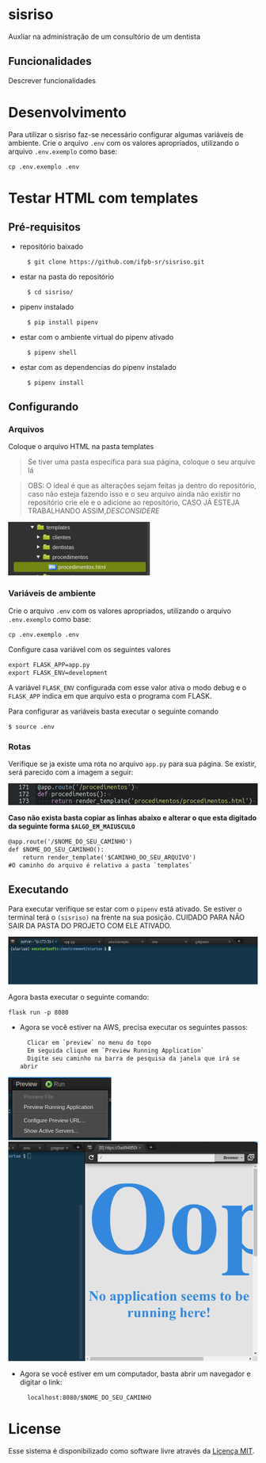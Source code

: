 # sisriso

Auxliar na administração de um consultório de um dentista

## Funcionalidades

 Descrever funcionalidades

# Desenvolvimento


Para utilizar o sisriso faz-se necessário configurar algumas variáveis de ambiente. Crie o arquivo `.env` com os valores apropriados, utilizando o arquivo `.env.exemplo` como base:

    cp .env.exemplo .env
 
# Testar HTML com templates

## Pré-requisitos
* repositório baixado

        $ git clone https://github.com/ifpb-sr/sisriso.git
        
* estar na pasta do repositório

        $ cd sisriso/
        
* pipenv instalado

        $ pip install pipenv
        
* estar com o ambiente virtual do pipenv ativado

        $ pipenv shell
        
* estar com as dependencias do pipenv instalado

        $ pipenv install
    
## Configurando
### Arquivos
Coloque o arquivo HTML na pasta templates

> Se tiver uma pasta específica para sua página, coloque o seu arquivo lá

> OBS: O ideal é que as alterações sejam feitas ja dentro do repositório, caso não esteja fazendo isso e o seu arquivo ainda não existir no repositório crie ele e o adicione ao repositório, CASO JÁ ESTEJA TRABALHANDO ASSIM,*DESCONSIDERE*

![Exemplo da aparência da pasta `templates`](https://github.com/alefemoreira/imagens/blob/master/Captura%20de%20tela%20de%202019-09-04%2017-39-55.png)

### Variáveis de ambiente
Crie o arquivo `.env` com os valores apropriados, utilizando o arquivo `.env.exemplo` como base:

    cp .env.exemplo .env
    
Configure casa variável com os seguintes valores

    export FLASK_APP=app.py
    export FLASK_ENV=development

A variável `FLASK_ENV` configurada com esse valor ativa o modo debug e o `FLASK_APP` indica em que arquivo esta o programa com FLASK.

Para configurar as variáveis basta executar o seguinte comando
   
    $ source .env
    
### Rotas
Verifique se ja existe uma rota no arquivo `app.py` para sua página. Se existir, será parecido com a imagem a seguir:

![Exemplo de rota](https://github.com/alefemoreira/imagens/blob/master/Captura%20de%20tela%20de%202019-09-04%2018-10-54.png)

**Caso não exista basta copiar as linhas abaixo e alterar o que esta digitado da seguinte forma `$ALGO_EM_MAIUSCULO`**

    @app.route('/$NOME_DO_SEU_CAMINHO')
    def $NOME_DO_SEU_CAMINHO():
        return render_template('$CAMINHO_DO_SEU_ARQUIVO')
    #O caminho do arquivo é relativo a pasta `templates`

## Executando
Para executar verifique se estar com o `pipenv` está ativado. Se estiver o terminal terá o `(sisriso)` na frente na sua posição. CUIDADO PARA NÃO SAIR DA PASTA DO PROJETO COM ELE ATIVADO.

![Terminal com o pipenv ativo](https://github.com/alefemoreira/imagens/blob/master/Captura%20de%20tela%20de%202019-09-04%2018-18-26.png)

Agora basta executar o seguinte comando:

    flask run -p 8080

* Agora se você estiver na AWS, precisa executar os seguintes passos:

        Clicar em `preview` no menu do topo
        Em seguida clique em `Preview Running Application`
        Digite seu caminho na barra de pesquisa da janela que irá se abrir

![Menu do Topo](https://github.com/alefemoreira/imagens/blob/master/Captura%20de%20tela%20de%202019-09-04%2018-23-12.png)
![Janela Que Se Abre](https://github.com/alefemoreira/imagens/blob/master/Captura%20de%20tela%20de%202019-09-04%2018-27-28.png)

* Agora se você estiver em um computador, basta abrir um navegador e digitar o link:

        localhost:8080/$NOME_DO_SEU_CAMINHO

# License
Esse sistema é disponibilizado como software livre através da [Licença MIT](http://opensource.org/licenses/MIT).
